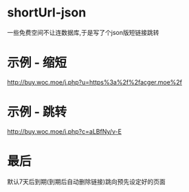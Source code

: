 # shortUrl-json
一些免费空间不让连数据库,于是写了个json版短链接跳转

# 示例 - 缩短
http://buy.woc.moe/j.php?u=https%3a%2f%2facger.moe%2f

# 示例 - 跳转
http://buy.woc.moe/j.php?c=aLBfNy/v-E

# 最后
默认7天后到期(到期后自动删除链接)跳向预先设定好的页面
